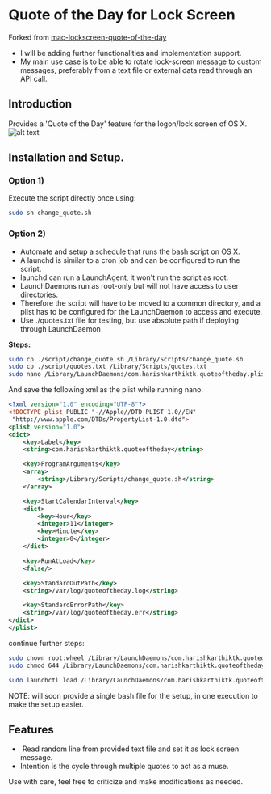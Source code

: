 Quote of the Day for Lock Screen
===============================
Forked from [mac-lockscreen-quote-of-the-day](https://github.com/mweisz/mac-lockscreen-quote-of-the-day)
- I will be adding further functionalities and implementation support.
- My main use case is to be able to rotate lock-screen message to custom messages, preferably from a text file or external data read through an API call.

## Introduction
Provides a 'Quote of the Day' feature for the logon/lock screen of OS X.
![alt text](https://raw.githubusercontent.com/harishkarthiktk/mac-lockscreen-quote-of-the-day/master/docs/img/lockscreen.png "Login Screen with an quotation.")


## Installation and Setup.

### Option 1)
Execute the script directly once using:
```bash
sudo sh change_quote.sh
```

### Option 2)
- Automate and setup a schedule that runs the bash script on OS X.
- A launchd is similar to a cron job and can be configured to run the script.
- launchd can run a LaunchAgent, it won't run the script as root.
- LaunchDaemons run as root-only but will not have access to user directories.
- Therefore the script will have to be moved to a common directory, and a plist has to be configured for the LaunchDaemon to access and execute.
- Use ./quotes.txt file for testing, but use absolute path if deploying through LaunchDaemon


**Steps:**
```bash
sudo cp ./script/change_quote.sh /Library/Scripts/change_quote.sh
sudo cp ./script/quotes.txt /Library/Scripts/quotes.txt
sudo nano /Library/LaunchDaemons/com.harishkarthiktk.quoteoftheday.plist
```
And save the following xml as the plist while running nano.

```xml
<?xml version="1.0" encoding="UTF-8"?>
<!DOCTYPE plist PUBLIC "-//Apple//DTD PLIST 1.0//EN"
 "http://www.apple.com/DTDs/PropertyList-1.0.dtd">
<plist version="1.0">
<dict>
    <key>Label</key>
    <string>com.harishkarthiktk.quoteoftheday</string>

    <key>ProgramArguments</key>
    <array>
        <string>/Library/Scripts/change_quote.sh</string>
    </array>

    <key>StartCalendarInterval</key>
    <dict>
        <key>Hour</key>
        <integer>11</integer>
        <key>Minute</key>
        <integer>0</integer>
    </dict>

    <key>RunAtLoad</key>
    <false/>

    <key>StandardOutPath</key>
    <string>/var/log/quoteoftheday.log</string>

    <key>StandardErrorPath</key>
    <string>/var/log/quoteoftheday.err</string>
</dict>
</plist> 
```

continue further steps:
```bash
sudo chown root:wheel /Library/LaunchDaemons/com.harishkarthiktk.quoteoftheday.plist
sudo chmod 644 /Library/LaunchDaemons/com.harishkarthiktk.quoteoftheday.plist

sudo launchctl load /Library/LaunchDaemons/com.harishkarthiktk.quoteoftheday.plist
```

NOTE: will soon provide a single bash file for the setup, in one execution to make the setup easier.

## Features
-  Read random line from provided text file and set it as lock screen message.
- Intention is the cycle through multiple quotes to act as a muse.


Use with care, feel free to criticize and make modifications as needed.